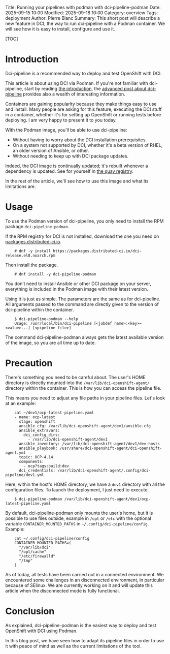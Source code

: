 Title: Running your pipelines with podman with dci-pipeline-podman
Date: 2025-09-15 10:00
Modified: 2025-09-18 10:00
Category: overview
Tags: deployment
Author: Pierre Blanc
Summary: This short post will describe a new feature in DCI, the way to run dci-pipeline with a Podman container. We will see how it is easy to install, configure and use it.

[TOC]

# Introduction

Dci-pipeline is a recommended way to deploy and test OpenShift with DCI.

This article is about using DCI via Podman. If you're not familiar with dci-pipeline, start by reading [the introduction](dci-pipeline.html), the [advanced post about dci-pipeline](expand-dci-pipeline-knowledge.html) provides also a wealth of interesting information.

Containers are gaining popularity because they make things easy to use and install.
Many people are asking for this feature, executing the DCI stuff in a container, whether it's for setting up OpenShift or running tests before deploying. I am very happy to present it to you today.

With the Podman image, you'll be able to use dci-pipeline:

- Without having to worry about the DCI installation prerequisites.
- On a system not supported by DCI, whether it's a beta version of RHEL, an older version of Ansible, or other.
- Without needing to keep up with DCI package updates.

Indeed, the DCI image is continually updated; it's rebuilt whenever a dependency is updated. See for yourself in [the quay registry](https://quay.io/repository/distributedci/dci-pipeline?tab=tags&tag=latest).

In the rest of the article, we'll see how to use this image and what its limitations are.

# Usage

To use the Podman version of dci-pipeline, you only need to install the RPM package `dci-pipeline-podman`.

If the RPM registry for DCI is not installed, download the one you need on [packages.distributed-ci.io](https://packages.distributed-ci.io/).

        # dnf -y install https://packages.distributed-ci.io/dci-release.el8.noarch.rpm

Then install the package.

        # dnf install -y dci-pipeline-podman

You don’t need to install Ansible or other DCI package on your server, everything is included in the Podman image with their latest version.

Using it is just as simple. The parameters are the same as for dci-pipeline. All arguments passed to the command are directly given to the version of dci-pipeline within the container.

        $ dci-pipeline-podman --help
        Usage: /usr/local/bin/dci-pipeline [<jobdef name>:<key>=<value>...] [<pipeline file>]

The command dci-pipeline-podman always gets the latest available version of the image, so you are all time up to date.

# Precaution

There's something you need to be careful about. The user's HOME directory is directly mounted into the `/var/lib/dci-openshift-agent/` directory within the container. This is how you can access the pipeline file.

This means you need to adjust any file paths in your pipeline files. Let's look at an example:

        cat ~/dev1/ocp-latest-pipeline.yaml
        - name: ocp-latest
          stage: openshift
          ansible_cfg: /var/lib/dci-openshift-agent/dev1/ansible.cfg
          ansible_extravars:
            dci_config_dirs:
              - /var/lib/dci-openshift-agent/dev1
          ansible_inventory: /var/lib/dci-openshift-agent/dev1/dev-hosts
          ansible_playbook: /usr/share/dci-openshift-agent/dci-openshift-agent.yml
          topic: OCP-4.14
          components:
            - ocp?tags:build:dev
          dci_credentials: /var/lib/dci-openshift-agent/.config/dci-pipeline/dev1.yml

Here, within the host's HOME directory, we have a `dev1` directory with all the configuration files. To launch the deployment, I just need to execute:

        $ dci-pipeline-podman /var/lib/dci-openshift-agent/dev1/ocp-latest-pipeline.yaml

By default, dci-pipeline-podman only mounts the user's home, but it is possible to use files outside, example in `/opt` or `/etc` with the optional variable `CONTAINER_MOUNTED_PATHS` in `~/.config/dci-pipeline/config`.
Example:

        cat ~/.config/dci-pipeline/config
        CONTAINER_MOUNTED_PATHS=(
          "/var/lib/dci"
          "/opt/cache"
          "/etc/firewalld"
          "/tmp"
        )

As of today, all tests have been carried out in a connected environment. We encountered some challenges in an disconnected environment, in particular because of SElinux. We are currently working on it and will update this article when the disconnected mode is fully functional.

# Conclusion

As explained, dci-pipeline-podman is the easiest way to deploy and test OpenShift with DCI using Podman.

In this blog post, we have seen how to adapt its pipeline files in order to use it with peace of mind as well as the current limitations of the tool.
